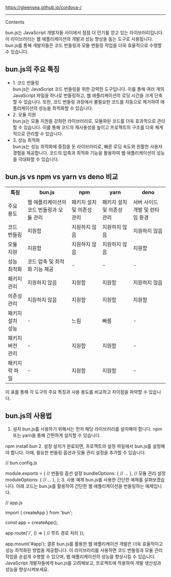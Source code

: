 https://gleensea.github.io/cordova-/
<hr>
Contents


bun.js는 JavaScript 개발자들 사이에서 점점 더 인기를 얻고 있는 라이브러리입니다. 이 라이브러리는 웹 애플리케이션의 개발과 성능 향상을 돕는 도구로 사용됩니다. bun.js를 통해 개발자들은 코드 번들링과 모듈 번들링 작업을 더욱 효율적으로 수행할 수 있습니다.

<h2>bun.js의 주요 특징</h2>
<ul>
  <li>1. 코드 번들링</li>
bun.js는 JavaScript 코드 번들링을 위한 강력한 도구입니다. 이를 통해 여러 개의 JavaScript 파일을 하나로 번들링하고, 웹 애플리케이션의 로딩 시간을 크게 단축할 수 있습니다. 또한, 코드 번들링 과정에서 불필요한 코드를 자동으로 제거하여 애플리케이션의 성능을 최적화할 수 있습니다.

  <li>2. 모듈 지원</li>
bun.js는 모듈 지원을 강화한 라이브러리로, 모듈화된 코드를 더욱 효과적으로 관리할 수 있습니다. 이를 통해 코드의 재사용성을 높이고 프로젝트의 구조를 더욱 체계적으로 관리할 수 있습니다.

  <li>3. 성능 최적화</li>
bun.js는 성능 최적화에 중점을 둔 라이브러리로, 빠른 로딩 속도와 원활한 사용자 경험을 제공합니다. 코드의 압축과 최적화 기능을 활용하여 웹 애플리케이션의 성능을 극대화할 수 있습니다.
</ul>

<h2>bun.js vs npm vs yarn vs deno 비교</h2>
<table>
  <tr>
    <th>특징</th>
    <th>bun.js</th>
    <th>npm</th>
    <th>yarn</th>	
    <th>deno</th>
  </tr>
  <tr>
    <td>주요 용도</td>
    <td>웹 애플리케이션의 코드 번들링과 모듈 관리</td>
    <td>패키지 설치 및 의존성 관리</td>
    <td>패키지 설치 및 의존성 관리</td>
    <td>서버 사이드 개발 및 런타임 환경</td>
  </tr>
	<tr>
    <td>코드 번들링</td>
    <td>지원함</td>
    <td>지원하지 않음</td>
    <td>지원하지 않음</td>
    <td>지원하지 않음</td>
  </tr>
	<tr>
    <td>모듈 지원</td>
    <td>지원함</td>
    <td>지원하지 않음</td>
    <td>지원하지 않음</td>
    <td>지원함</td>
  </tr>
	<tr>
    <td>성능 최적화</td>
    <td>코드 압축 및 최적화 기능 제공</td>
    <td>-</td>
    <td>-</td>
    <td>-</td>
  </tr>	
  <tr>
    <td>패키지 관리</td>
    <td>지원하지 않음</td>
    <td>지원함</td>
    <td>지원함</td>
    <td>지원하지 않음</td>
  </tr>	
  <tr>
    <td>의존성 관리</td>
    <td>지원하지 않음</td>
    <td>지원함</td>
    <td>지원함</td>
    <td>지원함</td>
  </tr>	
  <tr>
    <td>패키지 설치 성능</td>
    <td>-</td>
    <td>느림</td>
    <td>빠름</td>
    <td>-</td>
  </tr>	
  <tr>
    <td>패키지 버전 관리</td>
    <td>-</td>
    <td>지원함</td>
    <td>지원함</td>
    <td>-</td>
  </tr>	
  <tr>
    <td>패키지 락 파일</td>
    <td>-</td>
    <td>지원함</td>
    <td>지원함</td>
    <td>-</td>
  </tr>	
  </table>
이 표를 통해 각 도구의 주요 특징과 사용 용도를 비교하고 차이점을 파악할 수 있습니다.

<h2>bun.js의 사용법</h2>

1. 설치
bun.js를 사용하기 위해서는 먼저 해당 라이브러리를 설치해야 합니다. npm 또는 yarn을 통해 간편하게 설치할 수 있습니다.

npm install bun
2. 설정
설치가 완료되면, 프로젝트의 설정 파일에서 bun.js를 설정해야 합니다. 이때, 필요한 번들링 옵션과 모듈 관리 설정을 추가할 수 있습니다.

// bun.config.js

module.exports = {
  // 번들링 옵션 설정
  bundleOptions: {
    // ...
  },
  // 모듈 관리 설정
  moduleOptions: {
    // ...
  },
};
3. 사용 예제
bun.js를 사용한 간단한 예제를 살펴보겠습니다. 아래 코드는 bun.js를 활용하여 간단한 웹 애플리케이션을 번들링하는 예제입니다.

// app.js

import { createApp } from 'bun';

const app = createApp();

app.route('/', () => {
  // 루트 경로 처리
});

app.mount('#app');
결론
bun.js를 활용한 웹 애플리케이션 개발은 더욱 효율적이고 성능 최적화된 방법을 제공합니다. 이 라이브러리를 사용하면 코드 번들링과 모듈 관리 작업을 손쉽게 수행할 수 있으며, 웹 애플리케이션의 성능을 향상시킬 수 있습니다. JavaScript 개발자들에게 bun.js를 고려해보고, 프로젝트에 적용하여 개발 생산성과 성능을 향상시켜보세요.
